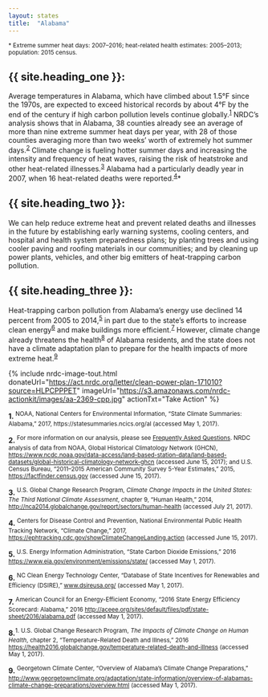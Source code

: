 ```yaml
---
layout: states
title:  "Alabama"
---
```

<sup>* Extreme summer heat days: 2007–2016; heat-related health estimates: 2005–2013; population: 2015 census. </sup>

## {{ site.heading_one }}:
Average temperatures in Alabama, which have climbed about 1.5°F since the 1970s, are expected to exceed historical records by about 4°F by the end of the century if high carbon pollution levels continue globally.<sup>[1](#f1)</sup> NRDC’s analysis shows that in Alabama, 38 counties already see an average of more than nine extreme summer heat days per year, with 28 of those counties averaging more than two weeks’ worth of extremely hot summer days.<sup>[2](#f2)</sup> Climate change is fueling hotter summer days and increasing the intensity and frequency of heat waves, raising the risk of heatstroke and other heat-related illnesses.<sup>[3](#f3)</sup> Alabama had a particularly deadly year in 2007, when 16 heat-related deaths were reported.<sup>[4](#f4)</sup>*

## {{ site.heading_two }}:
We can help reduce extreme heat and prevent related deaths and illnesses in the future by establishing early warning systems, cooling centers, and hospital and health system preparedness plans; by planting trees and using cooler paving and roofing materials in our communities; and by cleaning up power plants, vehicles, and other big emitters of heat-trapping carbon pollution.

## {{ site.heading_three }}:
Heat-trapping carbon pollution from Alabama’s energy use declined 14 percent from 2005 to 2014,<sup>[5](#f5)</sup> in part due to the state’s efforts to increase clean energy<sup>[6](#f6)</sup> and make buildings more efficient.<sup>[7](#f7)</sup> However, climate change already threatens the health<sup>[8](#f8)</sup> of Alabama residents, and the state does not have a climate adaptation plan to prepare for the health impacts of more extreme heat.<sup>[9](#f9)</sup>


{% include nrdc-image-tout.html donateUrl="https://act.nrdc.org/letter/clean-power-plan-171010?source=HLPCPPPET"
imageUrl="https://s3.amazonaws.com/nrdc-actionkit/images/aa-2369-cpp.jpg"
actionTxt="Take Action"
 %}



<footer>
<a id="f1"></a>
<b id="f2">1.</b><sup>	NOAA, National Centers for Environmental Information, “State Climate Summaries: Alabama,” 2017, https://statesummaries.ncics.org/al (accessed May 1, 2017). </sup>

<b id="f3">2.</b><sup>	For more information on our analysis, please see <a href="https://www.nrdc.org/resources/climate-change-and-health-extreme-heat-faqs">Frequently Asked Questions</a>. NRDC analysis of data from NOAA, Global Historical Climatology Network (GHCN), https://www.ncdc.noaa.gov/data-access/land-based-station-data/land-based-datasets/global-historical-climatology-network-ghcn (accessed June 15, 2017); and U.S. Census Bureau, “2011–2015 American Community Survey 5-Year Estimates,” 2015, https://factfinder.census.gov (accessed June 15, 2017). 
</sup>

<b id="f4">3.</b><sup>	U.S. Global Change Research Program, *Climate Change Impacts in the United States: The Third National Climate Assessment*, chapter 9, “Human Health,” 2014, http://nca2014.globalchange.gov/report/sectors/human-health (accessed July 21, 2017). 
</sup>

<b id="f5">4.</b><sup> Centers for Disease Control and Prevention, National Environmental Public Health Tracking Network, “Climate Change,” 2017, https://ephtracking.cdc.gov/showClimateChangeLanding.action (accessed June 15, 2017).</sup>

<b id="f6">5.</b><sup>	U.S. Energy Information Administration, “State Carbon Dioxide Emissions,” 2016 https://www.eia.gov/environment/emissions/state/ (accessed May 1, 2017). </sup>

<b id="f7">6.</b><sup> NC Clean Energy Technology Center, “Database of State Incentives for Renewables and Efficiency (DSIRE),” www.dsireusa.org/ (accessed May 1, 2017). </sup>

<b id="f8">7.</b><sup>	American Council for an Energy-Efficient Economy, “2016 State Energy Efficiency Scorecard: Alabama,” 2016 http://aceee.org/sites/default/files/pdf/state-sheet/2016/alabama.pdf (accessed May 1, 2017). </sup>

<b id="f9">8.</b><sup>1.	U.S. Global Change Research Program, *The Impacts of Climate Change on Human Health*, chapter 2, “Temperature-Related Death and Illness,” 2016 https://health2016.globalchange.gov/temperature-related-death-and-illness (accessed May 1, 2017). 
</sup>

<b id="f10">9.</b><sup> Georgetown Climate Center, “Overview of Alabama’s Climate Change Preparations,” http://www.georgetownclimate.org/adaptation/state-information/overview-of-alabamas-climate-change-preparations/overview.html (accessed May 1, 2017). 
</sup>



</footer>
